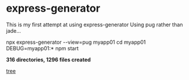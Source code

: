 # express-generator

This is my first attempt at using express-generator
Using pug rather than jade...

npx express-generator --view=pug myapp01
cd myapp01
DEBUG=myapp01:* npm start

<b>316 directories, 1296 files created</b>

[tree][def]

[def]: tree.md


